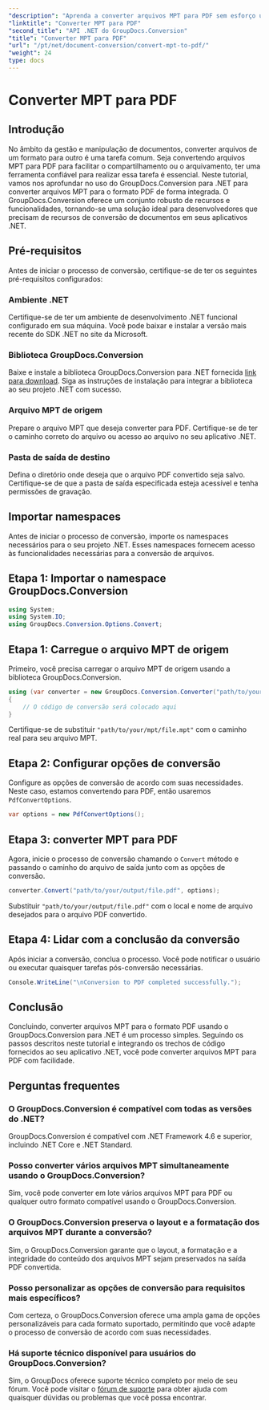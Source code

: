 ```yaml
---
"description": "Aprenda a converter arquivos MPT para PDF sem esforço usando o GroupDocs.Conversion para .NET. Siga nosso passo a passo para integração e gerenciamento eficiente de documentos."
"linktitle": "Converter MPT para PDF"
"second_title": "API .NET do GroupDocs.Conversion"
"title": "Converter MPT para PDF"
"url": "/pt/net/document-conversion/convert-mpt-to-pdf/"
"weight": 24
type: docs
---
```

# Converter MPT para PDF

## Introdução
No âmbito da gestão e manipulação de documentos, converter arquivos de um formato para outro é uma tarefa comum. Seja convertendo arquivos MPT para PDF para facilitar o compartilhamento ou o arquivamento, ter uma ferramenta confiável para realizar essa tarefa é essencial. Neste tutorial, vamos nos aprofundar no uso do GroupDocs.Conversion para .NET para converter arquivos MPT para o formato PDF de forma integrada. O GroupDocs.Conversion oferece um conjunto robusto de recursos e funcionalidades, tornando-se uma solução ideal para desenvolvedores que precisam de recursos de conversão de documentos em seus aplicativos .NET.
## Pré-requisitos
Antes de iniciar o processo de conversão, certifique-se de ter os seguintes pré-requisitos configurados:
### Ambiente .NET
Certifique-se de ter um ambiente de desenvolvimento .NET funcional configurado em sua máquina. Você pode baixar e instalar a versão mais recente do SDK .NET no site da Microsoft.
### Biblioteca GroupDocs.Conversion
Baixe e instale a biblioteca GroupDocs.Conversion para .NET fornecida [link para download](https://releases.groupdocs.com/conversion/net/). Siga as instruções de instalação para integrar a biblioteca ao seu projeto .NET com sucesso.
### Arquivo MPT de origem
Prepare o arquivo MPT que deseja converter para PDF. Certifique-se de ter o caminho correto do arquivo ou acesso ao arquivo no seu aplicativo .NET.
### Pasta de saída de destino
Defina o diretório onde deseja que o arquivo PDF convertido seja salvo. Certifique-se de que a pasta de saída especificada esteja acessível e tenha permissões de gravação.

## Importar namespaces
Antes de iniciar o processo de conversão, importe os namespaces necessários para o seu projeto .NET. Esses namespaces fornecem acesso às funcionalidades necessárias para a conversão de arquivos.
## Etapa 1: Importar o namespace GroupDocs.Conversion
```csharp
using System;
using System.IO;
using GroupDocs.Conversion.Options.Convert;
```
## Etapa 1: Carregue o arquivo MPT de origem
Primeiro, você precisa carregar o arquivo MPT de origem usando a biblioteca GroupDocs.Conversion.
```csharp
using (var converter = new GroupDocs.Conversion.Converter("path/to/your/mpt/file.mpt"))
{
    // O código de conversão será colocado aqui
}
```
Certifique-se de substituir `"path/to/your/mpt/file.mpt"` com o caminho real para seu arquivo MPT.
## Etapa 2: Configurar opções de conversão
Configure as opções de conversão de acordo com suas necessidades. Neste caso, estamos convertendo para PDF, então usaremos `PdfConvertOptions`.
```csharp
var options = new PdfConvertOptions();
```
## Etapa 3: converter MPT para PDF
Agora, inicie o processo de conversão chamando o `Convert` método e passando o caminho do arquivo de saída junto com as opções de conversão.
```csharp
converter.Convert("path/to/your/output/file.pdf", options);
```
Substituir `"path/to/your/output/file.pdf"` com o local e nome de arquivo desejados para o arquivo PDF convertido.
## Etapa 4: Lidar com a conclusão da conversão
Após iniciar a conversão, conclua o processo. Você pode notificar o usuário ou executar quaisquer tarefas pós-conversão necessárias.
```csharp
Console.WriteLine("\nConversion to PDF completed successfully.");
```

## Conclusão
Concluindo, converter arquivos MPT para o formato PDF usando o GroupDocs.Conversion para .NET é um processo simples. Seguindo os passos descritos neste tutorial e integrando os trechos de código fornecidos ao seu aplicativo .NET, você pode converter arquivos MPT para PDF com facilidade.
## Perguntas frequentes
### O GroupDocs.Conversion é compatível com todas as versões do .NET?
GroupDocs.Conversion é compatível com .NET Framework 4.6 e superior, incluindo .NET Core e .NET Standard.
### Posso converter vários arquivos MPT simultaneamente usando o GroupDocs.Conversion?
Sim, você pode converter em lote vários arquivos MPT para PDF ou qualquer outro formato compatível usando o GroupDocs.Conversion.
### O GroupDocs.Conversion preserva o layout e a formatação dos arquivos MPT durante a conversão?
Sim, o GroupDocs.Conversion garante que o layout, a formatação e a integridade do conteúdo dos arquivos MPT sejam preservados na saída PDF convertida.
### Posso personalizar as opções de conversão para requisitos mais específicos?
Com certeza, o GroupDocs.Conversion oferece uma ampla gama de opções personalizáveis para cada formato suportado, permitindo que você adapte o processo de conversão de acordo com suas necessidades.
### Há suporte técnico disponível para usuários do GroupDocs.Conversion?
Sim, o GroupDocs oferece suporte técnico completo por meio de seu fórum. Você pode visitar o [fórum de suporte](https://forum.groupdocs.com/c/conversion/11) para obter ajuda com quaisquer dúvidas ou problemas que você possa encontrar.